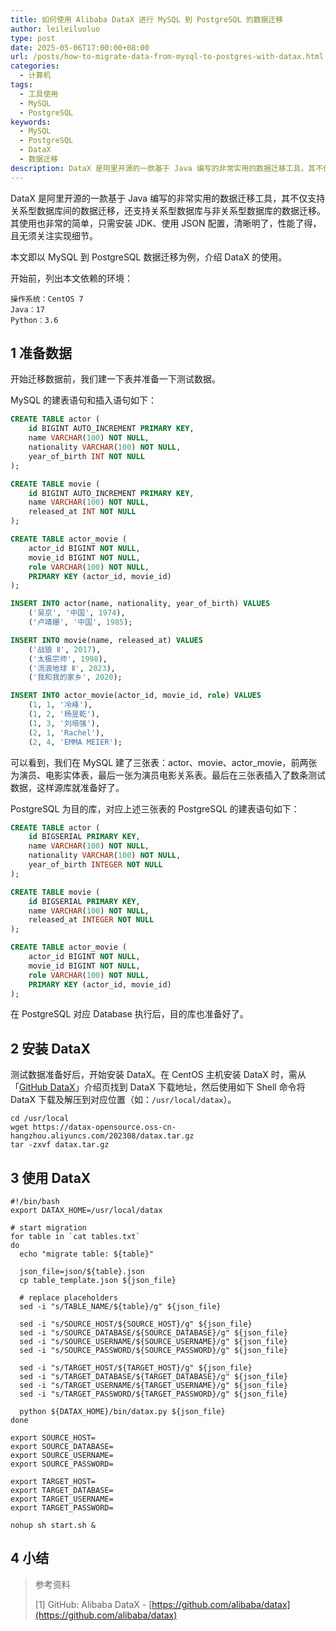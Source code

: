```yaml
---
title: 如何使用 Alibaba DataX 进行 MySQL 到 PostgreSQL 的数据迁移
author: leileiluoluo
type: post
date: 2025-05-06T17:00:00+08:00
url: /posts/how-to-migrate-data-from-mysql-to-postgres-with-datax.html
categories:
  - 计算机
tags:
  - 工具使用
  - MySQL
  - PostgreSQL
keywords:
  - MySQL
  - PostgreSQL
  - DataX
  - 数据迁移
description: DataX 是阿里开源的一款基于 Java 编写的非常实用的数据迁移工具，其不仅支持关系型数据库间的数据迁移，还支持关系型数据库与非关系型数据库间的数据迁移。其使用也非常的简单，只需安装 JDK、使用 JSON 配置，清晰明了，无须关注实现细节。本文即以 MySQL 到 PostgreSQL 数据迁移为例，介绍 DataX 的使用。
---
```


DataX 是阿里开源的一款基于 Java 编写的非常实用的数据迁移工具，其不仅支持关系型数据库间的数据迁移，还支持关系型数据库与非关系型数据库的数据迁移。其使用也非常的简单，只需安装 JDK、使用 JSON 配置，清晰明了，性能了得，且无须关注实现细节。

本文即以 MySQL 到 PostgreSQL 数据迁移为例，介绍 DataX 的使用。

开始前，列出本文依赖的环境：

```text
操作系统：CentOS 7
Java：17
Python：3.6
```

## 1 准备数据

开始迁移数据前，我们建一下表并准备一下测试数据。

MySQL 的建表语句和插入语句如下：

```sql
CREATE TABLE actor (
    id BIGINT AUTO_INCREMENT PRIMARY KEY,
    name VARCHAR(100) NOT NULL,
    nationality VARCHAR(100) NOT NULL,
    year_of_birth INT NOT NULL
);

CREATE TABLE movie (
    id BIGINT AUTO_INCREMENT PRIMARY KEY,
    name VARCHAR(100) NOT NULL,
    released_at INT NOT NULL
);

CREATE TABLE actor_movie (
    actor_id BIGINT NOT NULL,
    movie_id BIGINT NOT NULL,
    role VARCHAR(100) NOT NULL,
    PRIMARY KEY (actor_id, movie_id)
);

INSERT INTO actor(name, nationality, year_of_birth) VALUES
    ('吴京', '中国', 1974),
    ('卢靖姗', '中国', 1985);

INSERT INTO movie(name, released_at) VALUES
    ('战狼 Ⅱ', 2017),
    ('太极宗师', 1998),
    ('流浪地球 Ⅱ', 2023),
    ('我和我的家乡', 2020);

INSERT INTO actor_movie(actor_id, movie_id, role) VALUES
    (1, 1, '冷峰'),
    (1, 2, '杨昱乾'),
    (1, 3, '刘培强'),
    (2, 1, 'Rachel'),
    (2, 4, 'EMMA MEIER');
```

可以看到，我们在 MySQL 建了三张表：actor、movie、actor_movie，前两张为演员、电影实体表，最后一张为演员电影关系表。最后在三张表插入了数条测试数据，这样源库就准备好了。

PostgreSQL 为目的库，对应上述三张表的 PostgreSQL 的建表语句如下：

```sql
CREATE TABLE actor (
    id BIGSERIAL PRIMARY KEY,
    name VARCHAR(100) NOT NULL,
    nationality VARCHAR(100) NOT NULL,
    year_of_birth INTEGER NOT NULL
);

CREATE TABLE movie (
    id BIGSERIAL PRIMARY KEY,
    name VARCHAR(100) NOT NULL,
    released_at INTEGER NOT NULL
);

CREATE TABLE actor_movie (
    actor_id BIGINT NOT NULL,
    movie_id BIGINT NOT NULL,
    role VARCHAR(100) NOT NULL,
    PRIMARY KEY (actor_id, movie_id)
);
```

在 PostgreSQL 对应 Database 执行后，目的库也准备好了。

## 2 安装 DataX

测试数据准备好后，开始安装 DataX。在 CentOS 主机安装 DataX 时，需从「[GitHub DataX](https://github.com/alibaba/datax)」介绍页找到 DataX 下载地址，然后使用如下 Shell 命令将 DataX 下载及解压到对应位置（如：`/usr/local/datax`）。

```shell
cd /usr/local
wget https://datax-opensource.oss-cn-hangzhou.aliyuncs.com/202308/datax.tar.gz
tar -zxvf datax.tar.gz
```

## 3 使用 DataX

```shell
#!/bin/bash
export DATAX_HOME=/usr/local/datax

# start migration
for table in `cat tables.txt`
do
  echo "migrate table: ${table}"

  json_file=json/${table}.json
  cp table_template.json ${json_file}

  # replace placeholders
  sed -i "s/TABLE_NAME/${table}/g" ${json_file}

  sed -i "s/SOURCE_HOST/${SOURCE_HOST}/g" ${json_file}
  sed -i "s/SOURCE_DATABASE/${SOURCE_DATABASE}/g" ${json_file}
  sed -i "s/SOURCE_USERNAME/${SOURCE_USERNAME}/g" ${json_file}
  sed -i "s/SOURCE_PASSWORD/${SOURCE_PASSWORD}/g" ${json_file}

  sed -i "s/TARGET_HOST/${TARGET_HOST}/g" ${json_file}
  sed -i "s/TARGET_DATABASE/${TARGET_DATABASE}/g" ${json_file}
  sed -i "s/TARGET_USERNAME/${TARGET_USERNAME}/g" ${json_file}
  sed -i "s/TARGET_PASSWORD/${TARGET_PASSWORD}/g" ${json_file}

  python ${DATAX_HOME}/bin/datax.py ${json_file}
done
```

```shell
export SOURCE_HOST=
export SOURCE_DATABASE=
export SOURCE_USERNAME=
export SOURCE_PASSWORD=

export TARGET_HOST=
export TARGET_DATABASE=
export TARGET_USERNAME=
export TARGET_PASSWORD=

nohup sh start.sh &
```

## 4 小结

> 参考资料
>
> [1] GitHub: Alibaba DataX - [https://github.com/alibaba/datax](https://github.com/alibaba/datax)

